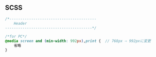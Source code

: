 
<br>

## SCSS

```SCSS
/*----------------------------------------
	Header
----------------------------------------*/

/*for PC*/
@media screen and (min-width: 992px),print {  // 768px ⇨ 992pxに変更
    省略
}
```

<br>
